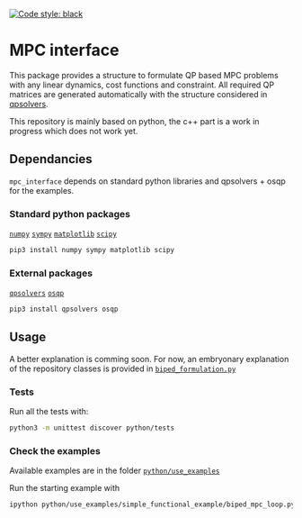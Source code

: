 [![Code style: black](https://img.shields.io/badge/code%20style-black-000000.svg)](https://github.com/psf/black)

# MPC interface


This package provides a structure to formulate QP based MPC problems with any linear dynamics, cost functions and constraint.
All required QP matrices are generated automatically with the structure considered in [qpsolvers](https://scaron.info/doc/qpsolvers/).

This repository is mainly based on python, the c++ part is a work in progress which does not work yet.


## Dependancies

`mpc_interface` depends on standard python libraries and qpsolvers + osqp for the examples.

### Standard python packages

[`numpy`](https://numpy.org/install/)
[`sympy`](https://pypi.org/project/sympy/)
[`matplotlib`](https://matplotlib.org/stable/users/installing/index.html)
[`scipy`](https://scipy.org/install/)

```bash
pip3 install numpy sympy matplotlib scipy
```

### External packages

[`qpsolvers`](https://pypi.org/project/qpsolvers/)
[`osqp`](https://osqp.org/docs/get_started/python.html)

```bash
pip3 install qpsolvers osqp
```

## Usage

A better explanation is comming soon.
For now, an embryonary explanation of the repository classes is provided in [`biped_formulation.py`](https://github.com/Gepetto/mpc-interface/blob/main/python/use_examples/simple_functional_example/biped_formulation.py)

### Tests 

Run all the tests with:

```bash
python3 -m unittest discover python/tests
```

### Check the examples

Available examples are in the folder [`python/use_examples`](https://github.com/Gepetto/mpc-interface/tree/main/python/use_examples)

Run the starting example with 

```bash
ipython python/use_examples/simple_functional_example/biped_mpc_loop.py
```



